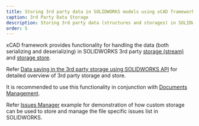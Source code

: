 ```yaml
---
title: Storing 3rd party data in SOLIDWORKS models using xCAD framework
caption: 3rd Party Data Storage
description: Storing 3rd party data (structures and storages) in SOLIDWORKS model stream using xCAD framework
order: 5
---
```

xCAD framework provides functionality for handling the data (both serializing and deserializing) in SOLIDWORKS 3rd party [storage (stream)](./stream/index) and [storage store](./storage/index).

Refer [Data saving in the 3rd party storage using SOLIDWORKS API](https://www.codestack.net/solidworks-api/data-storage/third-party/) for detailed overview of 3rd party storage and store.

It is recommended to use this functionality in conjunction with [Documents Management](/documents-management/).

Refer [Issues Manager](https://github.com/xarial/xcad-examples/tree/master/IssuesManager) example for demonstration of how custom storage can be used to store and manage the file specific issues list in SOLIDWORKS.